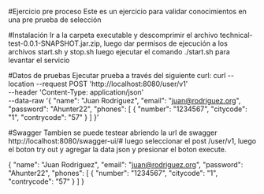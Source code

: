 #Ejercicio pre proceso
 Este es un ejercicio para validar conocimientos en una pre prueba de selección
 
#Instalación
 Ir a la carpeta executable y descomprimir el archivo technical-test-0.0.1-SNAPSHOT.jar.zip, 
 luego dar permisos de ejecución a los archivos start.sh y stop.sh luego ejecutar el comando ./start.sh para levantar el servicio
 
#Datos de pruebas
 Ejecutar prueba a través del siguiente curl:
 curl --location --request POST 'http://localhost:8080/user/v1' \
--header 'Content-Type: application/json' \
--data-raw '{
	"name": "Juan Rodriguez",
	"email": "juan@rodriguez.org",
	"password": "Ahunter22",
	"phones": [
		{
			"number": "1234567",
			"citycode": "1",
			"contrycode": "57"
		}
	]
}'

#Swagger
Tambien se puede testear abriendo la url de swagger http://localhost:8080/swagger-ui/# luego seleccionar el post /user/v1, 
luego el boton try out y agregar la data json y presionar el boton execute.

{
	"name": "Juan Rodriguez",
	"email": "juan@rodriguez.org",
	"password": "Ahunter22",
	"phones": [
		{
			"number": "1234567",
			"citycode": "1",
			"contrycode": "57"
		}
	]
}